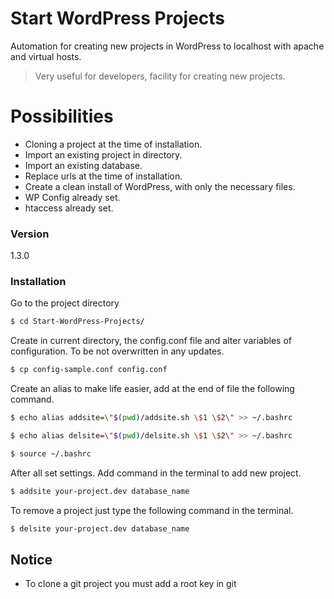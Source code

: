 # Start WordPress Projects

Automation for creating new projects in WordPress to localhost with apache and virtual hosts.

  > Very useful for developers, facility for creating new projects.

# Possibilities

  * Cloning a project at the time of installation.
  * Import an existing project in directory.
  * Import an existing database.
  * Replace urls at the time of installation.
  * Create a clean install of WordPress, with only the necessary files.
  * WP Config already set.
  * htaccess already set.

### Version
1.3.0

### Installation
 Go to the project directory
```sh
$ cd Start-WordPress-Projects/
```
Create in current directory, the config.conf file and alter variables of configuration. To be not overwritten in any updates.
```sh
$ cp config-sample.conf config.conf
```

Create an alias to make life easier, add at the end of file the following command.
```sh
$ echo alias addsite=\"$(pwd)/addsite.sh \$1 \$2\" >> ~/.bashrc
```
```sh
$ echo alias delsite=\"$(pwd)/delsite.sh \$1 \$2\" >> ~/.bashrc
```
```sh
$ source ~/.bashrc
```

After all set settings. Add command in the terminal to add new project.

```sh
$ addsite your-project.dev database_name
```

To remove a project just type the following command in the terminal.

```sh
$ delsite your-project.dev database_name
```

## Notice

- To clone a git project you must add a root key in git
